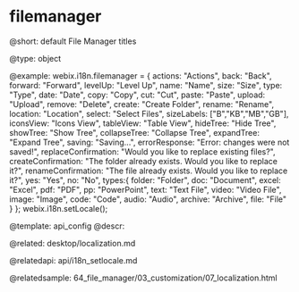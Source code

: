 filemanager
=============

@short:
	default File Manager titles

@type: object

@example:
webix.i18n.filemanager = {
    actions: "Actions",
    back: "Back",
    forward: "Forward",
    levelUp: "Level Up",
    name: "Name",
    size: "Size",
    type: "Type",
    date: "Date",
    copy: "Copy",
    cut: "Cut",
    paste: "Paste",
    upload: "Upload",
    remove: "Delete",
    create: "Create Folder",
    rename: "Rename",
    location: "Location",
    select: "Select Files",
    sizeLabels: ["B","KB","MB","GB"],
    iconsView: "Icons View",
    tableView: "Table View",
    hideTree: "Hide Tree",
    showTree: "Show Tree",
    collapseTree: "Collapse Tree",
    expandTree: "Expand Tree",
    saving: "Saving...",
    errorResponse: "Error: changes were not saved!",
    replaceConfirmation: "Would you like to replace existing files?",
    createConfirmation: "The folder already exists. Would you like to replace it?",
    renameConfirmation: "The file already exists. Would you like to replace it?",
    yes: "Yes",
    no: "No",
    types:{
        folder: "Folder",
        doc: "Document",
        excel: "Excel",
        pdf: "PDF",
        pp: "PowerPoint",
        text: "Text File",
        video: "Video File",
        image: "Image",
        code: "Code",
        audio: "Audio",
        archive: "Archive",
        file: "File"
    }
};
webix.i18n.setLocale();

@template:	api_config
@descr:

@related:
	desktop/localization.md

@relatedapi:
	api/i18n_setlocale.md
    
@relatedsample:
64_file_manager/03_customization/07_localization.html